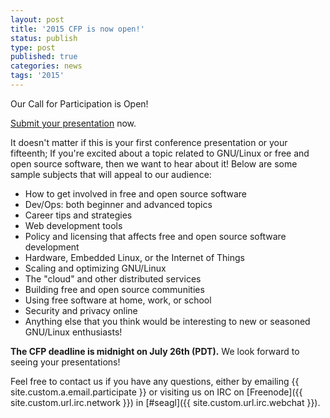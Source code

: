 ```yaml
---
layout: post
title: '2015 CFP is now open!'
status: publish
type: post
published: true
categories: news
tags: '2015'
---
```


Our Call for Participation is Open!

[Submit your
presentation](https://osem.seagl.org/conference/seagl2015/proposal)
now.

It doesn't matter if this is your first conference presentation or your
fifteenth; If you're excited about a topic related to GNU/Linux or free
and open source software, then we want to hear about it! Below are some sample
subjects that will appeal to our audience:

* How to get involved in free and open source software
* Dev/Ops: both beginner and advanced topics
* Career tips and strategies
* Web development tools
* Policy and licensing that affects free and open source software development
* Hardware, Embedded Linux, or the Internet of Things
* Scaling and optimizing GNU/Linux
* The "cloud" and other distributed services
* Building free and open source communities
* Using free software at home, work, or school
* Security and privacy online
* Anything else that you think would be interesting to new or seasoned GNU/Linux enthusiasts!

**The CFP deadline is midnight on July 26th (PDT).** We look forward to seeing
your presentations!

Feel free to contact us if you have any questions, either by
emailing {{ site.custom.a.email.participate }}
or visiting us on IRC on
[Freenode]({{ site.custom.url.irc.network }}) in
[#seagl]({{ site.custom.url.irc.webchat }}).
